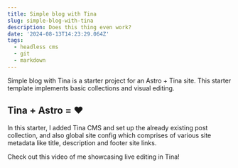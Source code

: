 ```yaml
---
title: Simple blog with Tina
slug: simple-blog-with-tina
description: Does this thing even work?
date: '2024-08-13T14:23:29.064Z'
tags:
  - headless cms
  - git
  - markdown
---
```


Simple blog with Tina is a starter project for an Astro + Tina site. This starter template implements basic collections and visual editing.

## Tina + Astro = ❤️

In this starter, I added Tina CMS and set up the already existing post collection, and also global site config which comprises of various site metadata like title, description and footer site links.

Check out this video of me showcasing live editing in Tina!
